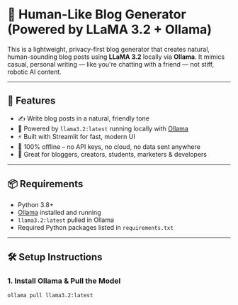 # 📝 Human-Like Blog Generator (Powered by LLaMA 3.2 + Ollama)

This is a lightweight, privacy-first blog generator that creates natural, human-sounding blog posts using **LLaMA 3.2** locally via **Ollama**. It mimics casual, personal writing — like you're chatting with a friend — not stiff, robotic AI content.

---

## 🚀 Features

- ✍️ Write blog posts in a natural, friendly tone
- 🧠 Powered by `llama3.2:latest` running locally with [Ollama](https://ollama.com/)
- ⚡ Built with Streamlit for fast, modern UI
- 🔐 100% offline – no API keys, no cloud, no data sent anywhere
- 💬 Great for bloggers, creators, students, marketers & developers

---

## 📦 Requirements

- Python 3.8+
- [Ollama](https://ollama.com/) installed and running
- `llama3.2:latest` pulled in Ollama
- Required Python packages listed in `requirements.txt`

---

## 🛠️ Setup Instructions

### 1. Install Ollama & Pull the Model

```bash
ollama pull llama3.2:latest
